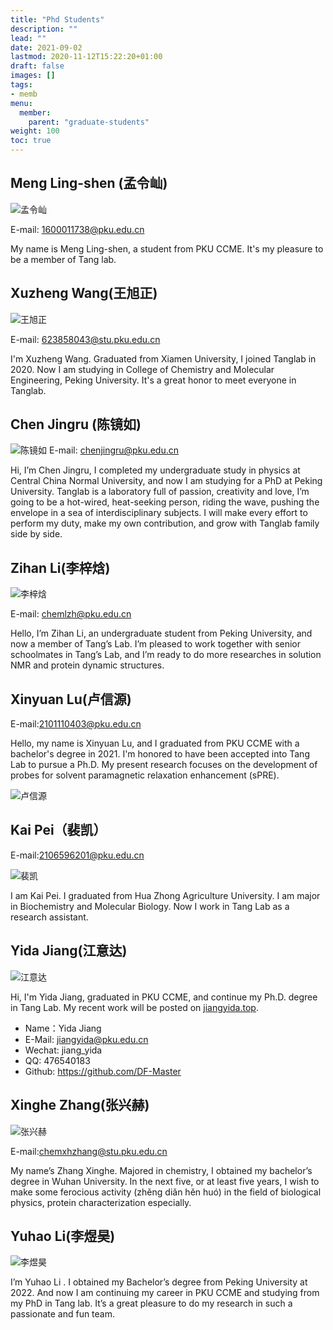 ```yaml
---
title: "Phd Students"
description: ""
lead: ""
date: 2021-09-02
lastmod: 2020-11-12T15:22:20+01:00
draft: false
images: []
tags:
- memb
menu: 
  member:
    parent: "graduate-students"
weight: 100
toc: true
---
```


<!--more-->

## Meng Ling-shen (孟令屾)

![孟令屾](https://raw.githubusercontent.com/DF-Master/yidapicbed/main/markdown/20210902104104.jpg)

E-mail: 1600011738@pku.edu.cn

My name is Meng Ling-shen, a student from PKU CCME. It's my pleasure to be a member of Tang lab.

## Xuzheng Wang(王旭正)
![王旭正](https://raw.githubusercontent.com/DF-Master/yidapicbed/main/markdown/20210902104356.jpg)

E-mail: 623858043@stu.pku.edu.cn

I'm Xuzheng Wang. Graduated from Xiamen University, I joined Tanglab in 2020. Now I am studying in College of Chemistry and Molecular Engineering, Peking University. It's a great honor to meet everyone in Tanglab.



## Chen Jingru (陈镜如)

![陈镜如](https://raw.githubusercontent.com/DF-Master/yidapicbed/main/markdown/20210902135142.jpg)
E-mail: chenjingru@pku.edu.cn

Hi, I’m Chen Jingru, I completed my undergraduate study in physics at Central China Normal University, and now I am studying for a PhD at Peking University. Tanglab is a laboratory full of passion, creativity and love, I’m going to be a hot-wired, heat-seeking person, riding the wave, pushing the envelope in a sea of interdisciplinary subjects. I will make every effort to perform my duty, make my own contribution, and grow with Tanglab family side by side.



## Zihan Li(李梓焓)

![李梓焓](https://raw.githubusercontent.com/DF-Master/yidapicbed/main/markdown/20210902142734.jpg)

E-mail: chemlzh@pku.edu.cn

Hello, I’m Zihan Li, an undergraduate student from Peking University, and now a member of Tang’s Lab. I’m pleased to work together with senior schoolmates in Tang’s Lab, and I’m ready to do more researches in solution NMR and protein dynamic structures.

## Xinyuan Lu(卢信源)

E-mail:2101110403@pku.edu.cn

Hello, my name is Xinyuan Lu, and I graduated from PKU CCME with a bachelor's degree in 2021. I'm honored to have been accepted into Tang Lab to pursue a Ph.D. My present research focuses on the development of probes for solvent paramagnetic relaxation enhancement (sPRE).

![卢信源](https://raw.githubusercontent.com/DF-Master/yidapicbed/main/202203081238892.png)

## Kai Pei（裴凯）

E-mail:2106596201@pku.edu.cn

![裴凯](https://raw.githubusercontent.com/DF-Master/yidapicbed/main/202203221716519.jpg)

I am Kai Pei. I graduated from Hua Zhong Agriculture University. I am major in Biochemistry and Molecular Biology. Now I work in Tang Lab as a research assistant.

## Yida Jiang(江意达)

![江意达](https://raw.githubusercontent.com/DF-Master/yidapicbed/main/markdown/20210905134916.png)

Hi, I'm Yida Jiang, graduated in PKU CCME, and continue my Ph.D. degree in Tang Lab. My recent work will be posted on [jiangyida.top](http://jiangyida.top).

- Name：Yida Jiang
- E-Mail: [jiangyida@pku.edu.cn](mailto:jiangyida@pku.edu.cn)
- Wechat: jiang_yida
- QQ: 476540183
- Github: https://github.com/DF-Master

##  Xinghe Zhang(张兴赫)

![张兴赫](https://raw.githubusercontent.com/DF-Master/yidapicbed/main/2022/202208/zhangxinghe.jpg)

E-mail:chemxhzhang@stu.pku.edu.cn

My name’s Zhang Xinghe. Majored in chemistry, I obtained my bachelor’s degree in Wuhan University. In the next five, or at least five years, I wish to make some ferocious activity (zhěng diǎn hěn huó) in the field of biological physics, protein characterization especially.

##  Yuhao Li(李煜昊)

![李煜昊](https://raw.githubusercontent.com/DF-Master/yidapicbed/main/2022/202208/liyuhao.JPG)

I’m Yuhao Li . I obtained my Bachelor’s degree from Peking University at 2022. And now I am continuing my career in PKU CCME and studying from my PhD in Tang lab. It’s a great pleasure to do my research in such a passionate and fun team.

<!-- ##  Jin Li(李金)

![李金](https://raw.githubusercontent.com/DF-Master/yidapicbed/main/2022/202208/lijin.jpg)

E-mail: chemlij@stu.pku.edu.cn

Hello! My name is Li Jin, graduated from Sichuan University. Now I’m studying for a PhD at Peking University. I feel privileged to be a member of Tanglab. My research interest focuses on the structure and dynamics of proteins, providing insight into potential drug discovery. -->

